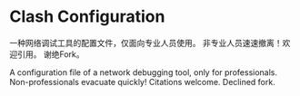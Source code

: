 # Clash Configuration
一种网络调试工具的配置文件，仅面向专业人员使用。
非专业人员速速撤离！欢迎引用。 谢绝Fork。

A configuration file of a network debugging tool, only for professionals.
Non-professionals evacuate quickly! Citations welcome. Declined fork.
